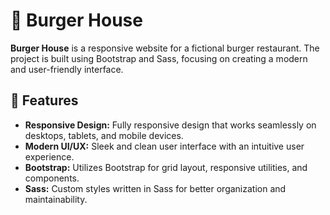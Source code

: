 # 🍔 Burger House

**Burger House** is a responsive website for a fictional burger restaurant. The project is built using Bootstrap and Sass, focusing on creating a modern and user-friendly interface.

## 🚀 Features

- **Responsive Design:** Fully responsive design that works seamlessly on desktops, tablets, and mobile devices.
- **Modern UI/UX:** Sleek and clean user interface with an intuitive user experience.
- **Bootstrap:** Utilizes Bootstrap for grid layout, responsive utilities, and components.
- **Sass:** Custom styles written in Sass for better organization and maintainability.
